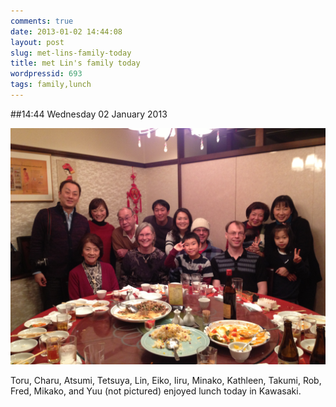 ```yaml
---
comments: true
date: 2013-01-02 14:44:08
layout: post
slug: met-lins-family-today
title: met Lin's family today
wordpressid: 693
tags: family,lunch
---
```


##14:44 Wednesday 02 January 2013

[![family in Japan](/images/2013/01/IMG_1296.jpg)](http://robnugen.com/blog/2013/01/02/met-lins-family-today/img_1296/)

Toru, Charu, Atsumi, Tetsuya, Lin, Eiko, Iiru, Minako, Kathleen, Takumi, Rob, Fred, Mikako, and Yuu (not pictured) enjoyed lunch today in Kawasaki.
